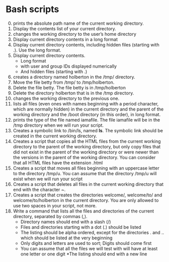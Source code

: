 # Bash scripts

0. prints the absolute path name of the current working directory.
1. Display the contents list of your current directory.
2. changes the working directory to the user’s home directory
3. Display current directory contents in a long format
4. Display current directory contents, including hidden files (starting with .). Use the long format.
5. Display current directory contents.
   * Long format
   * with user and group IDs displayed numerically
   * And hidden files (starting with .)
6. creates a directory named holberton in the /tmp/ directory.
7. Move the file betty from /tmp/ to /tmp/holberton.
8. Delete the file betty. The file betty is in /tmp/holberton
9. Delete the directory holberton that is in the /tmp directory.
10. changes the working directory to the previous one.
11. lists all files (even ones with names beginning with a period character, which are normally hidden) in the current directory and the parent of the working directory and the /boot directory (in this order), in long format.
12. prints the type of the file named iamafile. The file iamafile will be in the /tmp directory when we will run your script.
13. Creates a symbolic link to /bin/ls, named __ls__. The symbolic link should be created in the current working directory.
14. Creates a script that copies all the HTML files from the current working directory to the parent of the working directory, but only copy files that did not exist in the parent of the working directory or were newer than the versions in the parent of the working directory. You can consider that all HTML files have the extension .html
15. Creates a script that moves all files beginning with an uppercase letter to the directory /tmp/u. You can assume that the directory /tmp/u will exist when we will run your script
16. Creates a script that deletes all files in the current working directory that end with the character ~.
17. Creates a script that creates the directories welcome/, welcome/to/ and welcome/to/holberton in the current directory. You are only allowed to use two spaces in your script, not more.
18. Write a command that lists all the files and directories of the current directory, separated by commas (,).
    * Directory names should end with a slash (/)
    * Files and directories starting with a dot (.) should be listed
    * The listing should be alpha ordered, except for the directories . and .. which should be listed at the very beginning
    * Only digits and letters are used to sort; Digits should come first
    * You can assume that all the files we will test with will have at least one letter or one digit
    *The listing should end with a new line